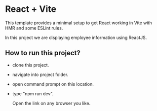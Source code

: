 # React + Vite

This template provides a minimal setup to get React working in Vite with HMR and some ESLint rules.

In this project we are displaying employee information using ReactJS.

## How to run this project?

- clone this project.
- navigate into project folder.
- open command prompt on this location.
- type "npm run dev".


  Open the link on any browser you like.
